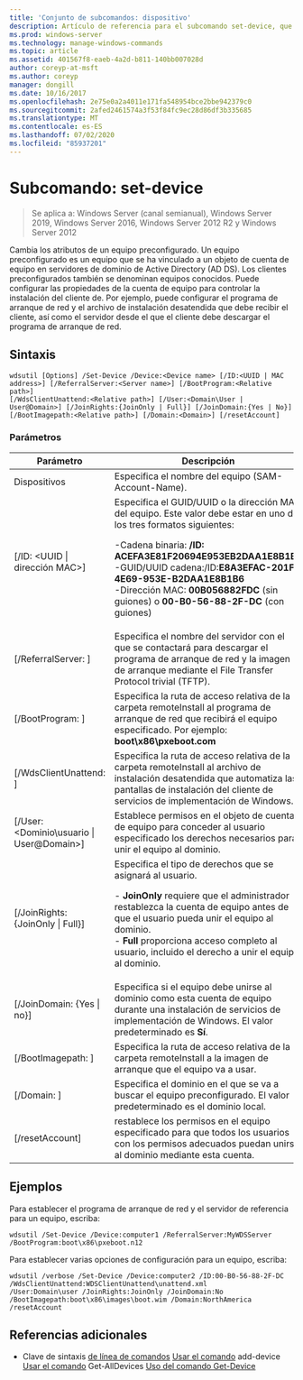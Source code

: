 ```yaml
---
title: 'Conjunto de subcomandos: dispositivo'
description: Artículo de referencia para el subcomando set-device, que cambia los atributos de un equipo preconfigurado.
ms.prod: windows-server
ms.technology: manage-windows-commands
ms.topic: article
ms.assetid: 401567f8-eaeb-4a2d-b811-140bb007028d
author: coreyp-at-msft
ms.author: coreyp
manager: dongill
ms.date: 10/16/2017
ms.openlocfilehash: 2e75e0a2a4011e171fa548954bce2bbe942379c0
ms.sourcegitcommit: 2afed2461574a3f53f84fc9ec28d86df3b335685
ms.translationtype: MT
ms.contentlocale: es-ES
ms.lasthandoff: 07/02/2020
ms.locfileid: "85937201"
---
```

# <a name="subcommand-set-device"></a>Subcomando: set-device

> Se aplica a: Windows Server (canal semianual), Windows Server 2019, Windows Server 2016, Windows Server 2012 R2 y Windows Server 2012

Cambia los atributos de un equipo preconfigurado. Un equipo preconfigurado es un equipo que se ha vinculado a un objeto de cuenta de equipo en servidores de dominio de Active Directory (AD DS). Los clientes preconfigurados también se denominan equipos conocidos. Puede configurar las propiedades de la cuenta de equipo para controlar la instalación del cliente de. Por ejemplo, puede configurar el programa de arranque de red y el archivo de instalación desatendida que debe recibir el cliente, así como el servidor desde el que el cliente debe descargar el programa de arranque de red.

## <a name="syntax"></a>Sintaxis
```
wdsutil [Options] /Set-Device /Device:<Device name> [/ID:<UUID | MAC address>] [/ReferralServer:<Server name>] [/BootProgram:<Relative path>]
[/WdsClientUnattend:<Relative path>] [/User:<Domain\User | User@Domain>] [/JoinRights:{JoinOnly | Full}] [/JoinDomain:{Yes | No}] [/BootImagepath:<Relative path>] [/Domain:<Domain>] [/resetAccount]
```
### <a name="parameters"></a>Parámetros
|Parámetro|Descripción|
|-------|--------|
|Dispositivos<computer name>|Especifica el nombre del equipo (SAM-Account-Name).|
|[/ID: <UUID &#124; dirección MAC>]|Especifica el GUID/UUID o la dirección MAC del equipo. Este valor debe estar en uno de los tres formatos siguientes:<p>-Cadena binaria: **/ID: ACEFA3E81F20694E953EB2DAA1E8B1B6**<br />-GUID/UUID cadena:/ID:**E8A3EFAC-201F-4E69-953E-B2DAA1E8B1B6**<br />-Dirección MAC: **00B056882FDC** (sin guiones) o **00-B0-56-88-2F-DC** (con guiones)|
|[/ReferralServer: <Server name> ]|Especifica el nombre del servidor con el que se contactará para descargar el programa de arranque de red y la imagen de arranque mediante el File Transfer Protocol trivial (TFTP).|
|[/BootProgram: <Relative path> ]|Especifica la ruta de acceso relativa de la carpeta remoteInstall al programa de arranque de red que recibirá el equipo especificado. Por ejemplo: **boot\x86\pxeboot.com**|
|[/WdsClientUnattend: <Relative path> ]|Especifica la ruta de acceso relativa de la carpeta remoteInstall al archivo de instalación desatendida que automatiza las pantallas de instalación del cliente de servicios de implementación de Windows.|
|[/User: <Dominio\usuario &#124; User@Domain>]|Establece permisos en el objeto de cuenta de equipo para conceder al usuario especificado los derechos necesarios para unir el equipo al dominio.|
|[/JoinRights: {JoinOnly &#124; Full}]|Especifica el tipo de derechos que se asignará al usuario.<p>-   **JoinOnly** requiere que el administrador restablezca la cuenta de equipo antes de que el usuario pueda unir el equipo al dominio.<br />-   **Full** proporciona acceso completo al usuario, incluido el derecho a unir el equipo al dominio.|
|[/JoinDomain: {Yes &#124; no}]|Especifica si el equipo debe unirse al dominio como esta cuenta de equipo durante una instalación de servicios de implementación de Windows. El valor predeterminado es **Sí**.|
|[/BootImagepath: <Relative path> ]|Especifica la ruta de acceso relativa de la carpeta remoteInstall a la imagen de arranque que el equipo va a usar.|
|[/Domain: <Domain> ]|Especifica el dominio en el que se va a buscar el equipo preconfigurado. El valor predeterminado es el dominio local.|
|[/resetAccount]|restablece los permisos en el equipo especificado para que todos los usuarios con los permisos adecuados puedan unirse al dominio mediante esta cuenta.|
## <a name="examples"></a>Ejemplos
Para establecer el programa de arranque de red y el servidor de referencia para un equipo, escriba:
```
wdsutil /Set-Device /Device:computer1 /ReferralServer:MyWDSServer
/BootProgram:boot\x86\pxeboot.n12
```
Para establecer varias opciones de configuración para un equipo, escriba:
```
wdsutil /verbose /Set-Device /Device:computer2 /ID:00-B0-56-88-2F-DC /WdsClientUnattend:WDSClientUnattend\unattend.xml
/User:Domain\user /JoinRights:JoinOnly /JoinDomain:No /BootImagepath:boot\x86\images\boot.wim /Domain:NorthAmerica /resetAccount
```
## <a name="additional-references"></a>Referencias adicionales
- Clave de sintaxis [de línea de comandos](command-line-syntax-key.md) 
 [Usar el comando](using-the-add-device-command.md) 
 add-device [Usar el comando](using-the-get-alldevices-command.md) 
 Get-AllDevices [Uso del comando Get-Device](using-the-get-device-command.md)
